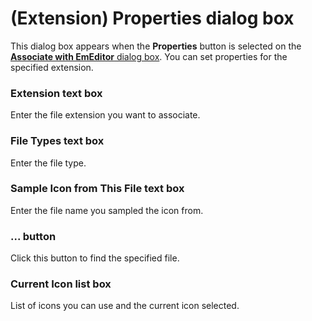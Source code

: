 # (Extension) Properties dialog box

This dialog box appears when the
**Properties**
button is selected on the
[**Associate with EmEditor** dialog box](../index). You can set properties for the
specified extension.

### Extension text box

Enter the file extension you want to associate.

### File Types text box

Enter the file type.

### Sample Icon from This File text box

Enter the file name you sampled the icon from.

### ... button

Click this button to find the specified file.

### Current Icon list box

List of icons you can use and the current icon selected.

